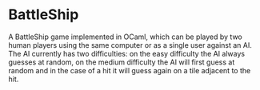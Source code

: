 # BattleShip
A BattleShip game implemented in OCaml, which can be played by two human players using the same computer or as a single user against an AI. The AI currently has two difficulties: on the easy difficulty the AI always guesses at random, on the medium difficulty the AI will first guess at random and in the case of a hit it will guess again on a tile adjacent to the hit.
